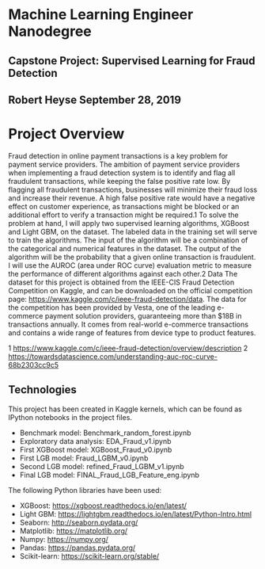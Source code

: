 # Machine Learning Engineer Nanodegree
## Capstone Project: Supervised Learning for Fraud Detection
## Robert Heyse September 28, 2019


# Project Overview
Fraud detection in online payment transactions is a key problem for payment service providers. The ambition of payment service providers when implementing a fraud detection system is to identify and flag all fraudulent transactions, while keeping the false positive rate low. By flagging all fraudulent transactions, businesses will minimize their fraud loss and increase their revenue. A high false positive rate would have a negative effect on customer experience, as transactions might be blocked or an additional effort to verify a transaction might be required.1
To solve the problem at hand, I will apply two supervised learning algorithms, XGBoost and Light GBM, on the dataset. The labeled data in the training set will serve to train the algorithms. The input of the algorithm will be a combination of the categorical and numerical features in the dataset. The output of the algorithm will be the probability that a given online transaction is fraudulent.
I will use the AUROC (area under ROC curve) evaluation metric to measure the performance of different algorithms against each other.2
Data
The dataset for this project is obtained from the IEEE-CIS Fraud Detection Competition on Kaggle, and can be downloaded on the official competition page: https://www.kaggle.com/c/ieee-fraud-detection/data. The data for the competition has been provided by Vesta, one of the leading e-commerce payment solution providers, guaranteeing more than $18B in transactions annually. It comes from real-world e-commerce transactions and contains a wide range of features from device type to product features.

1 ​https://www.kaggle.com/c/ieee-fraud-detection/overview/description
2 ​https://towardsdatascience.com/understanding-auc-roc-curve-68b2303cc9c5
   
## Technologies
This project has been created in Kaggle kernels, which can be found as IPython notebooks in the project files.
- Benchmark model: Benchmark_random_forest.ipynb
- Exploratory data analysis: EDA_Fraud_v1.ipynb
- First XGBoost model: XGBoost_Fraud_v0.ipynb
- First LGB model: Fraud_LGBM_v0.ipynb
- Second LGB model: refined_Fraud_LGBM_v1.ipynb
- Final LGB model: FINAL_Fraud_LGB_Feature_eng.ipynb

The following Python libraries have been used:
- XGBoost: ​https://xgboost.readthedocs.io/en/latest/
- Light GBM: ​https://lightgbm.readthedocs.io/en/latest/Python-Intro.html
- Seaborn: ​http://seaborn.pydata.org/
- Matplotlib: ​https://matplotlib.org/
- Numpy: ​https://numpy.org/
- Pandas: ​https://pandas.pydata.org/
- Scikit-learn: ​https://scikit-learn.org/stable/
       
